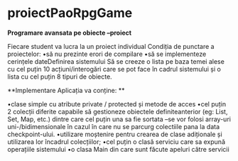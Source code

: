 # proiectPaoRpgGame

**Programare avansata pe obiecte –proiect**

Fiecare student va lucra la un proiect individual Condiția de punctare a proiectelor:
•să nu prezinte erori de compilare
•să se implementeze cerințele dateDefinirea sistemului
Să se creeze o lista pe baza temei alese cu cel puțin 10 acțiuni/interogări care se pot face în cadrul sistemului și o lista cu cel puțin 8 tipuri de obiecte.

**Implementare Aplicația va conține: **

•clase simple cu atribute private / protected și metode de acces 
•cel puțin 2 colecții diferite capabile să gestioneze obiectele definiteanterior (eg: List, Set, Map, etc.) dintre care cel puțin una sa fie sortata –se vor folosi array-uri uni-/bidimensionale în cazul în care nu se parcurg colectiile pana la data checkpoint-ului.
•utilizare moștenire pentru crearea de clase adiționale și utilizarea lor încadrul colecțiilor;
•cel puțin o clasă serviciu care sa expună operațiile sistemului
•o clasa Main din care sunt făcute apeluri către servicii
